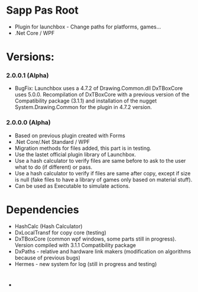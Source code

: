 # Sapp Pas Root
- Plugin for launchbox - Change paths for platforms, games...
- .Net Core / WPF 

# Versions:
### 2.0.0.1 (Alpha)
- BugFix: Launchbox uses a 4.7.2 of Drawing.Common.dll DxTBoxCore uses 5.0.0. Recompilation of DxTBoxCore with a previous version of the Compatibility package (3.1.1) and installation of the nugget System.Drawing.Common for the plugin in 4.7.2 version.

### 2.0.0.0 (Alpha)
- Based on previous plugin created with Forms
- .Net Core/.Net Standard / WPF
- Migration methods for files added, this part is in testing.
- Use the lastet official plugin library of Launchbox.
- Use a hash calculator to verify files are same before to ask to the user what to do (if different) or pass.
- Use a hash calculator to verify if files are same after copy, except if size is null (fake files to have a library of games only based on material stuff).
- Can be used as Executable to simulate actions.

# Dependencies
- HashCalc (Hash Calculator)
- DxLocalTransf for copy core (testing) 
- DxTBoxCore (common wpf windows, some parts still in progress). Version compiled with 3.1.1 Compatibility package
- DxPaths - relative and hardware link makers (modification on algorithms because of previous bugs)
- Hermes - new system for log (still in progress and testing)

#
- 
